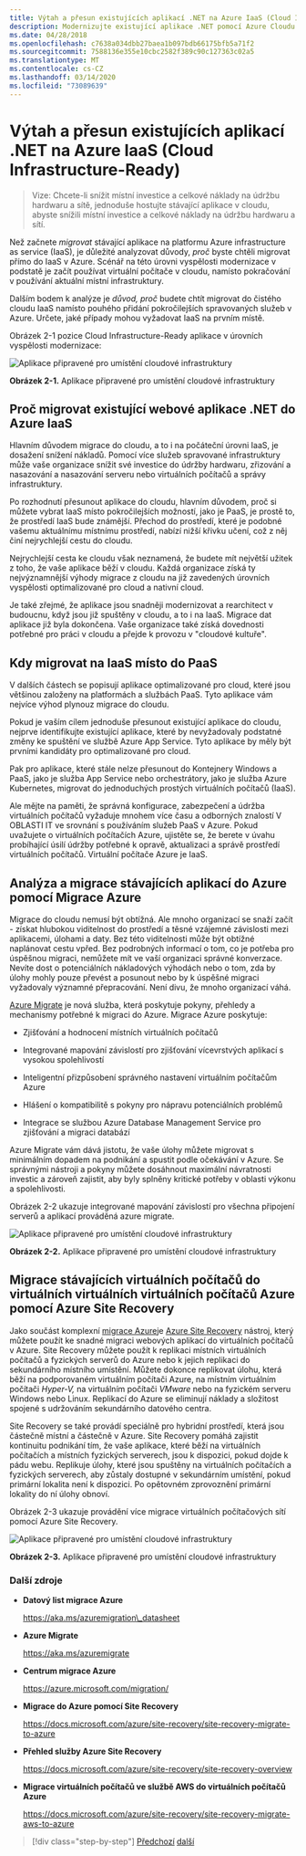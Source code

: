 ```yaml
---
title: Výtah a přesun existujících aplikací .NET na Azure IaaS (Cloud Infrastructure-Ready)
description: Modernizujte existující aplikace .NET pomocí Azure Cloudu a kontejnerů Windows.
ms.date: 04/28/2018
ms.openlocfilehash: c7638a034dbb27baea1b097bdb66175bfb5a71f2
ms.sourcegitcommit: 7588136e355e10cbc2582f389c90c127363c02a5
ms.translationtype: MT
ms.contentlocale: cs-CZ
ms.lasthandoff: 03/14/2020
ms.locfileid: "73089639"
---
```

# <a name="lift-and-shift-existing-net-apps-to-azure-iaas-cloud-infrastructure-ready"></a>Výtah a přesun existujících aplikací .NET na Azure IaaS (Cloud Infrastructure-Ready)

> Vize: Chcete-li snížit místní investice a celkové náklady na údržbu hardwaru a sítě, jednoduše hostujte stávající aplikace v cloudu, abyste snížili místní investice a celkové náklady na údržbu hardwaru a sítí.

Než začnete *migrovat* stávající aplikace na platformu Azure infrastructure as service (IaaS), je důležité analyzovat důvody, *proč* byste chtěli migrovat přímo do IaaS v Azure. Scénář na této úrovni vyspělosti modernizace v podstatě je začít používat virtuální počítače v cloudu, namísto pokračování v používání aktuální místní infrastruktury.

Dalším bodem k analýze je *důvod, proč* budete chtít migrovat do čistého cloudu IaaS namísto pouhého přidání pokročilejších spravovaných služeb v Azure. Určete, jaké případy mohou vyžadovat IaaS na prvním místě.

Obrázek 2-1 pozice Cloud Infrastructure-Ready aplikace v úrovních vyspělosti modernizace:

![Aplikace připravené pro umístění cloudové infrastruktury](./media/image2-1.png)

**Obrázek 2-1.** Aplikace připravené pro umístění cloudové infrastruktury

## <a name="why-migrate-existing-net-web-applications-to-azure-iaas"></a>Proč migrovat existující webové aplikace .NET do Azure IaaS

Hlavním důvodem migrace do cloudu, a to i na počáteční úrovni IaaS, je dosažení snížení nákladů. Pomocí více služeb spravované infrastruktury může vaše organizace snížit své investice do údržby hardwaru, zřizování a nasazování a nasazování serveru nebo virtuálních počítačů a správy infrastruktury.

Po rozhodnutí přesunout aplikace do cloudu, hlavním důvodem, proč si můžete vybrat IaaS místo pokročilejších možností, jako je PaaS, je prostě to, že prostředí IaaS bude známější. Přechod do prostředí, které je podobné vašemu aktuálnímu místnímu prostředí, nabízí nižší křivku učení, což z něj činí nejrychlejší cestu do cloudu.

Nejrychlejší cesta ke cloudu však neznamená, že budete mít největší užitek z toho, že vaše aplikace běží v cloudu. Každá organizace získá ty nejvýznamnější výhody migrace z cloudu na již zavedených úrovních vyspělosti optimalizované pro cloud a nativní cloud.

Je také zřejmé, že aplikace jsou snadněji modernizovat a rearchitect v budoucnu, když jsou již spuštěny v cloudu, a to i na IaaS. Migrace dat aplikace již byla dokončena. Vaše organizace také získá dovednosti potřebné pro práci v cloudu a přejde k provozu v "cloudové kultuře".

## <a name="when-to-migrate-to-iaas-instead-of-to-paas"></a>Kdy migrovat na IaaS místo do PaaS

V dalších částech se popisují aplikace optimalizované pro cloud, které jsou většinou založeny na platformách a službách PaaS. Tyto aplikace vám nejvíce výhod plynouz migrace do cloudu.

Pokud je vaším cílem jednoduše přesunout existující aplikace do cloudu, nejprve identifikujte existující aplikace, které by nevyžadovaly podstatné změny ke spuštění ve službě Azure App Service. Tyto aplikace by měly být prvními kandidáty pro optimalizované pro cloud.

Pak pro aplikace, které stále nelze přesunout do Kontejnery Windows a PaaS, jako je služba App Service nebo orchestrátory, jako je služba Azure Kubernetes, migrovat do jednoduchých prostých virtuálních počítačů (IaaS).

Ale mějte na paměti, že správná konfigurace, zabezpečení a údržba virtuálních počítačů vyžaduje mnohem více času a odborných znalostí V OBLASTI IT ve srovnání s používáním služeb PaaS v Azure. Pokud uvažujete o virtuálních počítačích Azure, ujistěte se, že berete v úvahu probíhající úsilí údržby potřebné k opravě, aktualizaci a správě prostředí virtuálních počítačů. Virtuální počítače Azure je IaaS.

## <a name="use-azure-migrate-to-analyze-and-migrate-your-existing-applications-to-azure"></a>Analýza a migrace stávajících aplikací do Azure pomocí Migrace Azure

Migrace do cloudu nemusí být obtížná. Ale mnoho organizací se snaží začít - získat hlubokou viditelnost do prostředí a těsné vzájemné závislosti mezi aplikacemi, úlohami a daty. Bez této viditelnosti může být obtížné naplánovat cestu vpřed. Bez podrobných informací o tom, co je potřeba pro úspěšnou migraci, nemůžete mít ve vaší organizaci správné konverzace. Nevíte dost o potenciálních nákladových výhodách nebo o tom, zda by úlohy mohly pouze převést a posunout nebo by k úspěšné migraci vyžadovaly významné přepracování. Není divu, že mnoho organizací váhá.

[Azure Migrate](https://aka.ms/azuremigrate) je nová služba, která poskytuje pokyny, přehledy a mechanismy potřebné k migraci do Azure. Migrace Azure poskytuje:

- Zjišťování a hodnocení místních virtuálních počítačů

- Integrované mapování závislostí pro zjišťování vícevrstvých aplikací s vysokou spolehlivostí

- Inteligentní přizpůsobení správného nastavení virtuálním počítačům Azure

- Hlášení o kompatibilitě s pokyny pro nápravu potenciálních problémů

- Integrace se službou Azure Database Management Service pro zjišťování a migraci databází

Azure Migrate vám dává jistotu, že vaše úlohy můžete migrovat s minimálním dopadem na podnikání a spustit podle očekávání v Azure. Se správnými nástroji a pokyny můžete dosáhnout maximální návratnosti investic a zároveň zajistit, aby byly splněny kritické potřeby v oblasti výkonu a spolehlivosti.

Obrázek 2-2 ukazuje integrované mapování závislostí pro všechna připojení serverů a aplikací prováděná azure migrate.

![Aplikace připravené pro umístění cloudové infrastruktury](./media/image2-2.png)

**Obrázek 2-2.** Aplikace připravené pro umístění cloudové infrastruktury

## <a name="use-azure-site-recovery-to-migrate-your-existing-vms-to-azure-vms"></a>Migrace stávajících virtuálních počítačů do virtuálních virtuálních virtuálních počítačů Azure pomocí Azure Site Recovery

Jako součást komplexní [migrace Azure](https://aka.ms/azuremigrate)je [Azure Site Recovery](https://docs.microsoft.com/azure/site-recovery/site-recovery-overview) nástroj, který můžete použít ke snadné migraci webových aplikací do virtuálních počítačů v Azure. Site Recovery můžete použít k replikaci místních virtuálních počítačů a fyzických serverů do Azure nebo k jejich replikaci do sekundárního místního umístění. Můžete dokonce replikovat úlohu, která běží na podporovaném virtuálním počítači Azure, na místním virtuálním počítači *Hyper-V,* na virtuálním počítači *VMware* nebo na fyzickém serveru Windows nebo Linux. Replikací do Azure se eliminují náklady a složitost spojené s udržováním sekundárního datového centra.

Site Recovery se také provádí speciálně pro hybridní prostředí, která jsou částečně místní a částečně v Azure. Site Recovery pomáhá zajistit kontinuitu podnikání tím, že vaše aplikace, které běží na virtuálních počítačích a místních fyzických serverech, jsou k dispozici, pokud dojde k pádu webu. Replikuje úlohy, které jsou spuštěny na virtuálních počítačích a fyzických serverech, aby zůstaly dostupné v sekundárním umístění, pokud primární lokalita není k dispozici. Po opětovném zprovoznění primární lokality do ní úlohy obnoví.

Obrázek 2-3 ukazuje provádění více migrace virtuálních počítačových sítí pomocí Azure Site Recovery.

![Aplikace připravené pro umístění cloudové infrastruktury](./media/image2-3.png)

**Obrázek 2-3.** Aplikace připravené pro umístění cloudové infrastruktury

### <a name="additional-resources"></a>Další zdroje

- **Datový list migrace Azure**

    <https://aka.ms/azuremigration\_datasheet>

- **Azure Migrate**

    <https://aka.ms/azuremigrate>

- **Centrum migrace Azure**

    <https://azure.microsoft.com/migration/>

- **Migrace do Azure pomocí Site Recovery**

    <https://docs.microsoft.com/azure/site-recovery/site-recovery-migrate-to-azure>

- **Přehled služby Azure Site Recovery**

    <https://docs.microsoft.com/azure/site-recovery/site-recovery-overview>

- **Migrace virtuálních počítačů ve službě AWS do virtuálních počítačů Azure**

    <https://docs.microsoft.com/azure/site-recovery/site-recovery-migrate-aws-to-azure>

>[!div class="step-by-step"]
>[Předchozí](index.md)
>[další](migrate-your-relational-databases-to-azure.md) <!-- Next Chapter -->
